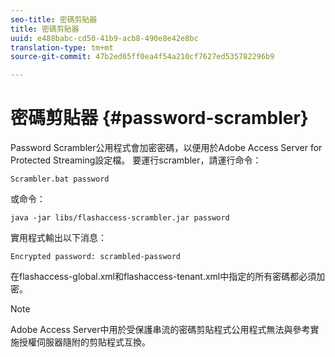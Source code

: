 ```yaml
---
seo-title: 密碼剪貼器
title: 密碼剪貼器
uuid: e488babc-cd50-41b9-acb8-490e8e42e8bc
translation-type: tm+mt
source-git-commit: 47b2ed65ff0ea4f54a210cf7627ed535782296b9

---
```



# 密碼剪貼器 {#password-scrambler}

Password Scrambler公用程式會加密密碼，以便用於Adobe Access Server for Protected Streaming設定檔。 要運行scrambler，請運行命令：

```
Scrambler.bat password 
```

或命令：

```
java -jar libs/flashaccess-scrambler.jar password  
```

實用程式輸出以下消息：

```
Encrypted password: scrambled-password 
```

在flashaccess-global.xml和flashaccess-tenant.xml中指定的所有密碼都必須加密。

>[!NOTE]
>
>Adobe Access Server中用於受保護串流的密碼剪貼程式公用程式無法與參考實施授權伺服器隨附的剪貼程式互換。

